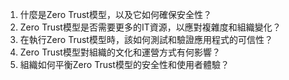 1. 什麼是Zero Trust模型，以及它如何確保安全性？
2. Zero Trust模型是否需要更多的IT資源，以應對複雜度和組織變化？
3. 在執行Zero Trust模型時，該如何測試和驗證應用程式的可信性？
4. Zero Trust模型對組織的文化和運營方式有何影響？
5. 組織如何平衡Zero Trust模型的安全性和使用者體驗？